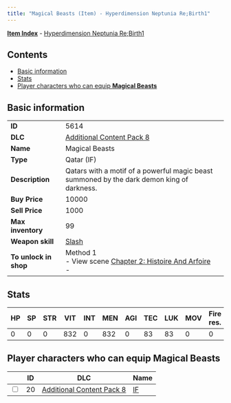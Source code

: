 ```yaml
---
title: "Magical Beasts (Item) - Hyperdimension Neptunia Re;Birth1"
---
```


[**Item Index**](/neptunia/rb1/item/index.html) - [Hyperdimension Neptunia Re;Birth1](/neptunia/rb1)

## Contents

- [Basic information](#basic-information)
- [Stats](#stats)
- [Player characters who can equip **Magical Beasts**](#player-characters-who-can-equip-magical-beasts)

## Basic information

|   |   |
| -- | -- |
| **ID** | 5614 |
| **DLC** | [Additional Content Pack 8](/neptunia/rb1/dlc/17-pack8.html) |
| **Name** | Magical Beasts |
| **Type** | Qatar (IF) |
| **Description** | Qatars with a motif of a powerful magic beast summoned by the dark demon king of darkness. |
| **Buy Price** | 10000 |
| **Sell Price** | 1000 |
| **Max inventory** | 99 |
| **Weapon skill** | [Slash](/neptunia/rb1/skill/17-3202-slash.html) |
| **To unlock in shop** | Method 1<br />- View scene [Chapter 2: Histoire And Arfoire](/neptunia/rb1/scene/1-201-chapter-2-histoire-and-arfoire.html)<br />-  |


## Stats

| HP | SP | STR | VIT | INT | MEN | AGI | TEC | LUK | MOV | Fire res. | Ice res. | Wind res. | Lightning res. |
| -- | -- | --- | --- | --- | --- | --- | --- | --- | --- | --------- | -------- | --------- | -------------- |
| 0 | 0 | 0 | 832 | 0 | 832 | 0 | 83 | 83 | 0 | 0 | 0 | 0 | 0 |


## Player characters who can equip **Magical Beasts**

|    | ID | DLC | Name |
| -- | -- | --- | ---- |
| <input type="checkbox" id="rb1-player-17-20" class="trackbox" /> | 20 | [Additional Content Pack 8](/neptunia/rb1/dlc/17-pack8.html) | [IF](/neptunia/rb1/player/17-20-if.html) |

